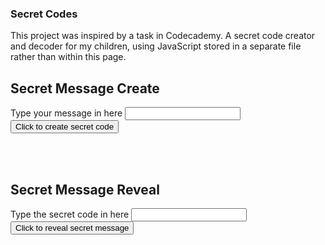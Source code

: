 ### Secret Codes

This project was inspired by a task in Codecademy.
A secret code creator and decoder for my children, using JavaScript stored in a separate file rather than within this page.

## Secret Message Create

Type your message in here <input type="text" id="message" name="message"/>
<input type="button" onclick="createSecretMessage()" value="Click to create secret code" />
<div id="encoded"><BR/></div>

<BR/>

## Secret Message Reveal
Type the secret code in here <input type="text" id="reveal" name="reveal"/>
<input type="button" onclick="decodeSecretMessage()" value="Click to reveal secret message" />
<div id="decoded"><BR/></div>

<BR/>

<script>
  function createSecretMessage() {
    message = document.getElementById("message").value;
    console.log(message);
    response = message;
    document.getElementById("encoded").innerHTML = response;
};

</script>